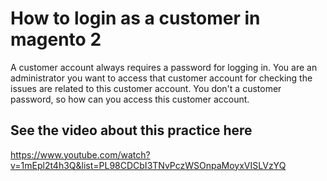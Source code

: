 # How to login as a customer in magento 2

A customer account always requires a password for logging in. You are an administrator you want to access that customer account for checking the issues are related to this customer account. You don't a customer password, so how can you access this customer account.

## See the video about this practice here
https://www.youtube.com/watch?v=1mEpl2t4h3Q&list=PL98CDCbI3TNvPczWSOnpaMoyxVISLVzYQ

